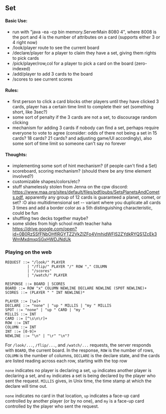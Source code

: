 ## Set
#### Basic Use:
- run with "java -ea -cp bin memory.ServerMain 8080 4", where 8008 is the port and 4 is the number of attributes on a card (supports either 3 or 4 right now)
- /look/player route to see the current board
- /declare/player for a player to claim they have a set, giving them rights to pick cards
- /pick/player/row,col for a player to pick a card on the board (zero-indexed)
- /add/player to add 3 cards to the board
- /scores to see current scores

#### Rules: 
- first person to click a card blocks other players until they have clicked 3 cards, player has a certain time limit to complete their set (something short, like 3sec?)
- some sort of penalty if the 3 cards are not a set, to discourage random clicking
- mechanism for adding 3 cards if nobody can find a set, perhaps require everyone to vote to agree (consider: odds of there not being a set in 15 cards? 18 cards? 21 cards? and adjusting game/UI accordingly), also some sort of time limit so someone can't say no forever

#### Thoughts:
- implementing some sort of hint mechanism? (if people can't find a Set)
- scoreboard, scoring mechanism? (should there be any time element involved?)
- customizable shapes/colors/etc?
- stuff shamelessly stolen from Jenna on the cpw discord: https://www.maa.org/sites/default/files/pdf/pubs/SetsPlanetsAndComets.pdf, apparently any group of 12 cards is guaranteed a planet, comet, or set? :O also multidimensional set -- variant where you duplicate all cards 3 times and add a border color as a 5th distinguishing characteristic, could be fun
- shuffling two decks together maybe?
- some slides from high school math teacher haha https://drive.google.com/open?id=0B0RzSSfFNbOHflRGYTZ2VkZIZFo4VmhidWFlS2ZYdkRYQS1ZcEk3WmMxdmxpSGxHWDJNdUk

### Playing on the web
```
REQUEST ::= "/look/" PLAYER
          | "/flip/" PLAYER "/" ROW "," COLUMN
          | "/scores"
          | "/watch/" PLAYER

RESPONSE ::= BOARD | SCORES
BOARD ::= ROW "x" COLUMN NEWLINE DECLARE NEWLINE (SPOT NEWLINE)+
SCORES ::= (PLAYER " " INT NEWLINE)*

PLAYER ::= [\w]+
DECLARE ::= "none" | "up " MILLIS | "my " MILLIS
SPOT ::= "none" | "up " CARD | "my " 
MILLIS ::= INT
CARD ::= [^\s\n\r]+
ROW ::= INT
COLUMN ::= INT
INT ::= [0-9]+
NEWLINE ::= "\n" | "\r" "\n"?
```

For `/look/...`, `/flip/...`, and `/watch/...` requests, the server responds with `BOARD`, the current board. In the response, `ROW` is the number of rows, `COLUMN` is the number of columns, `DECLARE` is the declare state, and the cards are listed reading across each row, starting with the top row

`none` indicates no player is declaring a set, `up` indicates another player is declaring a set, and `my` indicates a set is being declared by the player who sent the request. `MILLIS` gives, in Unix time, the time stamp at which the declare will time out.

`none` indicates no card in that location, `up` indicates a face-up card controlled by another player (or by no one), and `my` is a face-up card controlled by the player who sent the request.